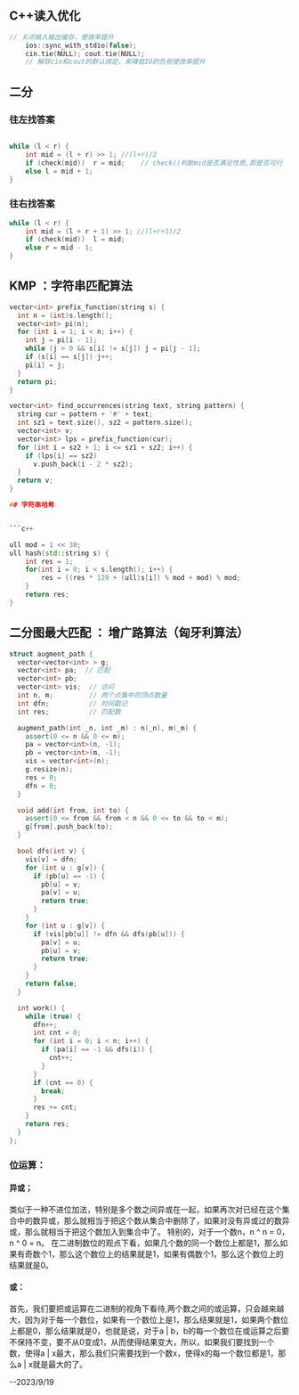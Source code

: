 ## C++读入优化


```c++	
// 关闭输入输出缓存，使效率提升
	ios::sync_with_stdio(false);
	cin.tie(NULL); cout.tie(NULL);
    // 解除cin和cout的默认绑定，来降低IO的负担使效率提升
```

## 二分
### 往左找答案
```c++

while (l < r) {
    int mid = (l + r) >> 1;	//(l+r)/2
    if (check(mid))  r = mid;    // check()判断mid是否满足性质,即是否可行
    else l = mid + 1;
}
```
### 往右找答案
```c++
while (l < r) {
    int mid = (l + r + 1) >> 1;	//(l+r+1)/2
    if (check(mid))  l = mid;
    else r = mid - 1;
}
```

## KMP ：字符串匹配算法


```c++
vector<int> prefix_function(string s) {
  int n = (int)s.length();
  vector<int> pi(n);
  for (int i = 1; i < n; i++) {
    int j = pi[i - 1];
    while (j > 0 && s[i] != s[j]) j = pi[j - 1];
    if (s[i] == s[j]) j++;
    pi[i] = j;
  }
  return pi;
}

vector<int> find_occurrences(string text, string pattern) {
  string cur = pattern + '#' + text;
  int sz1 = text.size(), sz2 = pattern.size();
  vector<int> v;
  vector<int> lps = prefix_function(cur);
  for (int i = sz2 + 1; i <= sz1 + sz2; i++) {
    if (lps[i] == sz2)
      v.push_back(i - 2 * sz2);
  }
  return v;
}

## 字符串哈希


```c++

ull mod = 1 << 30;
ull hash(std::string s) {
    int res = 1;
    for(int i = 0; i < s.length(); i++) {
        res = ((res * 129 + (ull)s[i]) % mod + mod) % mod;
    }
    return res;
}

```

## 二分图最大匹配 ： 增广路算法（匈牙利算法）

```c++
struct augment_path {
  vector<vector<int> > g;
  vector<int> pa;  // 匹配
  vector<int> pb;
  vector<int> vis;  // 访问
  int n, m;         // 两个点集中的顶点数量
  int dfn;          // 时间戳记
  int res;          // 匹配数

  augment_path(int _n, int _m) : n(_n), m(_m) {
    assert(0 <= n && 0 <= m);
    pa = vector<int>(n, -1);
    pb = vector<int>(m, -1);
    vis = vector<int>(n);
    g.resize(n);
    res = 0;
    dfn = 0;
  }

  void add(int from, int to) {
    assert(0 <= from && from < n && 0 <= to && to < m);
    g[from].push_back(to);
  }

  bool dfs(int v) {
    vis[v] = dfn;
    for (int u : g[v]) {
      if (pb[u] == -1) {
        pb[u] = v;
        pa[v] = u;
        return true;
      }
    }
    for (int u : g[v]) {
      if (vis[pb[u]] != dfn && dfs(pb[u])) {
        pa[v] = u;
        pb[u] = v;
        return true;
      }
    }
    return false;
  }

  int work() {
    while (true) {
      dfn++;
      int cnt = 0;
      for (int i = 0; i < n; i++) {
        if (pa[i] == -1 && dfs(i)) {
          cnt++;
        }
      }
      if (cnt == 0) {
        break;
      }
      res += cnt;
    }
    return res;
  }
};


```
### 位运算：
#### 异或；
类似于一种不进位加法，特别是多个数之间异或在一起，如果再次对已经在这个集合中的数异或，那么就相当于把这个数从集合中删除了，如果对没有异或过的数异或，那么就相当于把这个数加入到集合中了。
特别的，对于一个数n，n ^ n = 0，n ^ 0 = n。
在二进制数位的观点下看，如果几个数的同一个数位上都是1，那么如果有奇数个1，那么这个数位上的结果就是1，如果有偶数个1，那么这个数位上的结果就是0。
#### 或：
首先，我们要把或运算在二进制的视角下看待,两个数之间的或运算，只会越来越大，因为对于每一个数位，如果有一个数位上是1，那么结果就是1，如果两个数位上都是0，那么结果就是0，也就是说，对于a | b，b的每一个数位在或运算之后要不保持不变，要不从0变成1，从而使得结果变大，所以，如果我们要找到一个数，使得a | x最大，那么我们只需要找到一个数x，使得x的每一个数位都是1，那么a | x就是最大的了。

--2023/9/19
